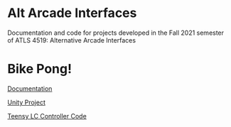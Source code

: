# Alt Arcade Interfaces 

Documentation and code for projects developed in the Fall 2021 semester of ATLS 4519: Alternative Arcade Interfaces 


# Bike Pong! 
[Documentation](https://github.com/zSpaceSheikh/AltArcadeInterfaces/tree/main/Alt-Pong#readme)

[Unity Project](https://github.com/zSpaceSheikh/AltArcadeInterfaces/tree/main/Alt-Pong/Alt_Pong_Game)

[Teensy LC Controller Code](https://github.com/zSpaceSheikh/AltArcadeInterfaces/blob/main/Alt-Pong/Alt_Pong_Controller/Alt_Pong_Controller.ino)
